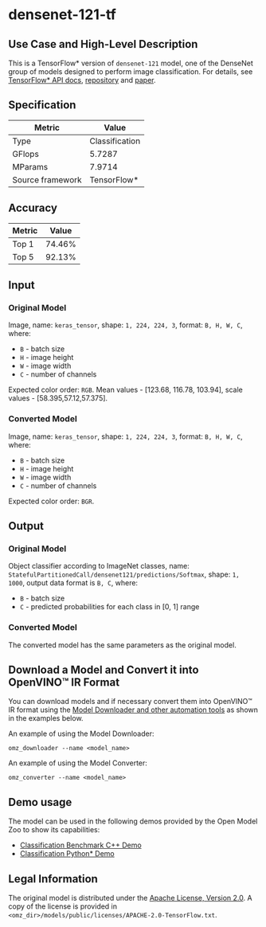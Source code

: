 # densenet-121-tf

## Use Case and High-Level Description

This is a TensorFlow\* version of `densenet-121` model, one of the DenseNet group of models designed to perform image classification.
For details, see [TensorFlow\* API docs](https://www.tensorflow.org/api_docs/python/tf/keras/applications/DenseNet121), [repository](https://github.com/tensorflow/tensorflow) and [paper](https://arxiv.org/abs/1608.06993).

## Specification

| Metric                          | Value           |
|---------------------------------|-----------------|
| Type                            | Classification  |
| GFlops                          | 5.7287          |
| MParams                         | 7.9714          |
| Source framework                | TensorFlow\*    |

## Accuracy

| Metric | Value  |
| ------ | ------ |
| Top 1  | 74.46% |
| Top 5  | 92.13% |

## Input

### Original Model

Image, name: `keras_tensor`, shape: `1, 224, 224, 3`, format: `B, H, W, C`, where:

- `B` - batch size
- `H` - image height
- `W` - image width
- `C` - number of channels

Expected color order: `RGB`.
Mean values - [123.68, 116.78, 103.94], scale values - [58.395,57.12,57.375].

### Converted Model

Image, name: `keras_tensor`, shape: `1, 224, 224, 3`, format: `B, H, W, C`, where:

- `B` - batch size
- `H` - image height
- `W` - image width
- `C` - number of channels

Expected color order: `BGR`.

## Output

### Original Model

Object classifier according to ImageNet classes, name: `StatefulPartitionedCall/densenet121/predictions/Softmax`,  shape: `1, 1000`, output data format is `B, C`, where:

- `B` - batch size
- `C` - predicted probabilities for each class in  [0, 1] range

### Converted Model

The converted model has the same parameters as the original model.

## Download a Model and Convert it into OpenVINO™ IR Format

You can download models and if necessary convert them into OpenVINO™ IR format using the [Model Downloader and other automation tools](../../../tools/model_tools/README.md) as shown in the examples below.

An example of using the Model Downloader:
```
omz_downloader --name <model_name>
```

An example of using the Model Converter:
```
omz_converter --name <model_name>
```

## Demo usage

The model can be used in the following demos provided by the Open Model Zoo to show its capabilities:

* [Classification Benchmark C++ Demo](../../../demos/classification_benchmark_demo/cpp/README.md)
* [Classification Python\* Demo](../../../demos/classification_demo/python/README.md)

## Legal Information

The original model is distributed under the
[Apache License, Version 2.0](https://raw.githubusercontent.com/tensorflow/tensorflow/master/LICENSE).
A copy of the license is provided in `<omz_dir>/models/public/licenses/APACHE-2.0-TensorFlow.txt`.
